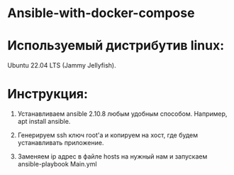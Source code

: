 # Ansible-with-docker-compose

# Используемый дистрибутив linux:
Ubuntu 22.04 LTS (Jammy Jellyfish).

# Инструкция:
1) Устанавливаем ansible 2.10.8 любым удобным способом. Например, apt install ansible.
  
2) Генерируем ssh ключ root'а и копируем на хост, где будем устанавливать приложение.

3) Заменяем ip адрес в файле hosts на нужный нам и запускаем ansible-playbook Main.yml
